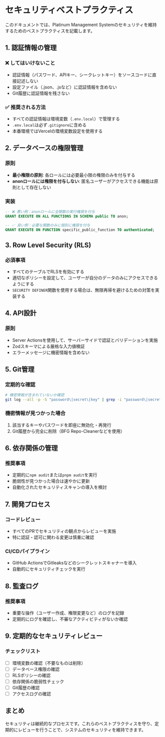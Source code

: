 # セキュリティベストプラクティス

このドキュメントでは、Platinum Management Systemのセキュリティを維持するためのベストプラクティスを記載します。

## 1. 認証情報の管理

### ❌ してはいけないこと

- 認証情報（パスワード、APIキー、シークレットキー）をソースコードに直接記述しない
- 設定ファイル（.json、.jsなど）に認証情報を含めない
- Git履歴に認証情報を残さない

### ✅ 推奨される方法

- すべての認証情報は環境変数（`.env.local`）で管理する
- `.env.local`は必ず`.gitignore`に含める
- 本番環境ではVercelの環境変数設定を使用する

## 2. データベースの権限管理

### 原則

- **最小権限の原則**: 各ロールには必要最小限の権限のみを付与する
- **anonロールには権限を付与しない**: 匿名ユーザーがアクセスできる機能は原則として存在しない

### 実装

```sql
-- ❌ 悪い例：anonロールに全関数の実行権限を付与
GRANT EXECUTE ON ALL FUNCTIONS IN SCHEMA public TO anon;

-- ✅ 良い例：必要な関数のみに個別に権限を付与
GRANT EXECUTE ON FUNCTION specific_public_function TO authenticated;
```

## 3. Row Level Security (RLS)

### 必須事項

- すべてのテーブルでRLSを有効にする
- 適切なポリシーを設定して、ユーザーが自分のデータのみにアクセスできるようにする
- `SECURITY DEFINER`関数を使用する場合は、無限再帰を避けるための対策を実装する

## 4. API設計

### 原則

- Server Actionsを使用して、サーバーサイドで認証とバリデーションを実施
- Zodスキーマによる厳格な入力値検証
- エラーメッセージに機密情報を含めない

## 5. Git管理

### 定期的な確認

```bash
# 機密情報が含まれていないか確認
git log --all -p -S "password\|secret\|key" | grep -i "password\|secret\|key"
```

### 機密情報が見つかった場合

1. 該当するキーやパスワードを即座に無効化・再発行
2. Git履歴から完全に削除（BFG Repo-Cleanerなどを使用）

## 6. 依存関係の管理

### 推奨事項

- 定期的に`npm audit`または`pnpm audit`を実行
- 脆弱性が見つかった場合は速やかに更新
- 自動化されたセキュリティスキャンの導入を検討

## 7. 開発プロセス

### コードレビュー

- すべてのPRでセキュリティの観点からレビューを実施
- 特に認証・認可に関わる変更は慎重に確認

### CI/CDパイプライン

- GitHub ActionsでGitleaksなどのシークレットスキャナーを導入
- 自動的にセキュリティチェックを実行

## 8. 監査ログ

### 推奨事項

- 重要な操作（ユーザー作成、権限変更など）のログを記録
- 定期的にログを確認し、不審なアクティビティがないか確認

## 9. 定期的なセキュリティレビュー

### チェックリスト

- [ ] 環境変数の確認（不要なものは削除）
- [ ] データベース権限の確認
- [ ] RLSポリシーの確認
- [ ] 依存関係の脆弱性チェック
- [ ] Git履歴の確認
- [ ] アクセスログの確認

## まとめ

セキュリティは継続的なプロセスです。これらのベストプラクティスを守り、定期的にレビューを行うことで、システムのセキュリティを維持できます。
